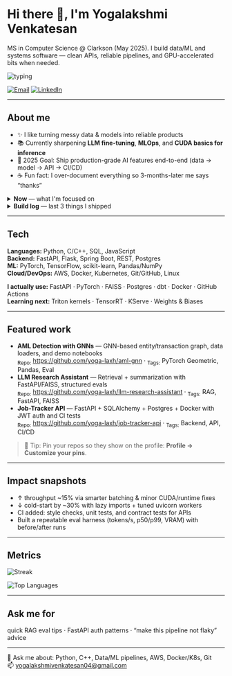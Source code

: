 <!--
README for: Yogalakshmi Venkatesan (@yoga-laxh)
Copy this file into your GitHub profile repo at: https://github.com/yoga-laxh/yoga-laxh
-->

<!-- Header -->
<h1 align="left">Hi there 👋, I'm Yogalakshmi Venkatesan</h1>
<p align="left">
MS in Computer Science @ Clarkson (May 2025). I build data/ML and systems software — clean APIs, reliable pipelines, and GPU-accelerated bits when needed.
</p>

<!-- Tiny typing banner (optional flair) -->
<p>
  <img alt="typing" src="https://readme-typing-svg.demolab.com?font=Inter&size=18&duration=3000&pause=700&width=500&lines=ML+%2B+systems+engineer;RAG%2C+MLOps%2C+and+a+bit+of+CUDA;I+ship+data+%E2%86%92+model+%E2%86%92+API+%E2%86%92+CI%2FCD" />
</p>

<!-- Badges / Quick Links -->
<p align="left">
  <a href="mailto:yogalakshmivenkatesan04@gmail.com"><img alt="Email" src="https://img.shields.io/badge/Email-Contact-informational" /></a>
  <a href="https://www.linkedin.com/in/yogalakshmi-venkatesan"><img alt="LinkedIn" src="https://img.shields.io/badge/LinkedIn-Connect-blue" /></a>
  <!-- Optional portfolio or resume links
  <a href="https://yoga-laxh.github.io" target="_blank"><img alt="Website" src="https://img.shields.io/badge/Website-Portfolio-success" /></a>
  <a href="[RESUME_URL]"><img alt="Resume" src="https://img.shields.io/badge/Resume-PDF-important" /></a>
  -->
</p>

---

<!-- About Me -->
<h2 align="left">About me</h2>

- ✨ I like turning messy data & models into reliable products  
- 📚 Currently sharpening <b>LLM fine-tuning</b>, <b>MLOps</b>, and <b>CUDA basics for inference</b>  
- 🎯 2025 Goal: Ship production-grade AI features end-to-end (data → model → API → CI/CD)  
- ☕ Fun fact: I over-document everything so 3-months-later me says “thanks”  

<details>
  <summary><b>Now</b> — what I'm focused on</summary>

- shaving p99 latency on a small LLM inference server  
- cleaning up dbt tests for a Snowflake pipeline  
- CUDA notes: streams, events, and async H2D/D2H  

</details>

<details>
  <summary><b>Build log</b> — last 3 things I shipped</summary>

- added eval harness reporting tokens/s, p50/p99  
- containerized Job-Tracker API + CI checks  
- FAISS indexer with chunking experiments  

</details>

---

<!-- Tech Stack (text-first for speed & accessibility) -->
<h2 align="left">Tech</h2>

**Languages:** Python, C/C++, SQL, JavaScript  
**Backend:** FastAPI, Flask, Spring Boot, REST, Postgres  
**ML:** PyTorch, TensorFlow, scikit-learn, Pandas/NumPy  
**Cloud/DevOps:** AWS, Docker, Kubernetes, Git/GitHub, Linux  

<!-- “Actually use” (opinionated + memorable) -->
**I actually use:** FastAPI · PyTorch · FAISS · Postgres · dbt · Docker · GitHub Actions  
**Learning next:** Triton kernels · TensorRT · KServe · Weights & Biases

<!-- Optional minimal icons (kept short to avoid layout shift) -->
<!--
<div align="left">
  <img src="https://cdn.jsdelivr.net/gh/devicons/devicon/icons/python/python-original.svg" height="28" alt="python"/>
  <img src="https://cdn.jsdelivr.net/gh/devicons/devicon/icons/cplusplus/cplusplus-original.svg" height="28" alt="cpp"/>
  <img src="https://cdn.jsdelivr.net/gh/devicons/devicon/icons/pytorch/pytorch-original.svg" height="28" alt="pytorch"/>
  <img src="https://cdn.jsdelivr.net/gh/devicons/devicon/icons/docker/docker-original.svg" height="28" alt="docker"/>
  <img src="https://cdn.jsdelivr.net/gh/devicons/devicon/icons/kubernetes/kubernetes-plain.svg" height="28" alt="k8s"/>
  <img src="https://cdn.jsdelivr.net/gh/devicons/devicon/icons/amazonwebservices/amazonwebservices-original.svg" height="28" alt="aws"/>
</div>
-->

---

<!-- Featured Work -->
<h2 align="left">Featured work</h2>

- **AML Detection with GNNs** — GNN-based entity/transaction graph, data loaders, and demo notebooks  
  <sub>Repo:</sub> https://github.com/yoga-laxh/aml-gnn · <sub>Tags:</sub> PyTorch Geometric, Pandas, Eval
- **LLM Research Assistant** — Retrieval + summarization with FastAPI/FAISS, structured evals  
  <sub>Repo:</sub> https://github.com/yoga-laxh/llm-research-assistant · <sub>Tags:</sub> RAG, FastAPI, FAISS
- **Job-Tracker API** — FastAPI + SQLAlchemy + Postgres + Docker with JWT auth and CI tests  
  <sub>Repo:</sub> https://github.com/yoga-laxh/job-tracker-api · <sub>Tags:</sub> Backend, API, CI/CD

> 🔗 Tip: Pin your repos so they show on the profile: **Profile → Customize your pins**.

---

<!-- Impact snapshots (receipts) -->
<h2 align="left">Impact snapshots</h2>

- ↑ throughput ~15% via smarter batching & minor CUDA/runtime fixes  
- ↓ cold-start by ~30% with lazy imports + tuned uvicorn workers  
- CI added: style checks, unit tests, and contract tests for APIs  
- Built a repeatable eval harness (tokens/s, p50/p99, VRAM) with before/after runs  

---

<!-- Metrics (optional) -->
<h2 align="left">Metrics</h2>

<p>
  <img alt="Streak" src="https://streak-stats.demolab.com?user=yoga-laxh" />
</p>
<p>
  <img alt="Top Languages" src="https://github-readme-stats.vercel.app/api/top-langs/?username=yoga-laxh&layout=compact" />
</p>
<!-- Optional stats card with hidden commits; Top Langs reflects repo size, not skill level.  -->
<!--
<p>
  <img alt="GitHub Stats" src="https://github-readme-stats.vercel.app/api?username=yoga-laxh&show_icons=true&hide=commits&cache_seconds=1800" />
</p>
-->

---

<!-- Ask me for (engagement hooks) -->
<h2 align="left">Ask me for</h2>

quick RAG eval tips · FastAPI auth patterns · “make this pipeline not flaky” advice

---

<!-- Footer / Contact -->
<p align="left">
  💬 Ask me about: Python, C++, Data/ML pipelines, AWS, Docker/K8s, Git  <br/>
  📫 <a href="mailto:yogalakshmivenkatesan04@gmail.com">yogalakshmivenkatesan04@gmail.com</a>
</p>

<!-- Housekeeping
- Prefer text stacks over many icon images for faster load.
- Add descriptive alt text on images for accessibility.
- Update “Impact snapshots” every few months with concrete metrics.
- Keep README ~200–300 lines; recruiters scan fast.
- Consider a small “Now” section when actively job-seeking.
-->
